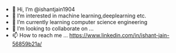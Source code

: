 - 👋 Hi, I’m @ishantjain1904
- 👀 I’m interested in machine learning,deeplearning etc.
- 🌱 I’m currently learning computer science engineering
- 💞️ I’m looking to collaborate on ...
- 📫 How to reach me ... https://www.linkedin.com/in/ishant-jain-56859b21a/

<!---
ishantjain1904/ishantjain1904 is a ✨ special ✨ repository because its `README.md` (this file) appears on your GitHub profile.
You can click the Preview link to take a look at your changes.
--->
